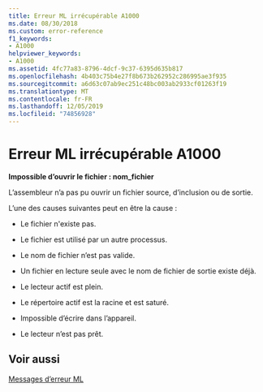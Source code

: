 ```yaml
---
title: Erreur ML irrécupérable A1000
ms.date: 08/30/2018
ms.custom: error-reference
f1_keywords:
- A1000
helpviewer_keywords:
- A1000
ms.assetid: 4fc77a83-8796-4dcf-9c37-6395d635b817
ms.openlocfilehash: 4b403c75b4e27f8b673b262952c286995ae3f935
ms.sourcegitcommit: a6d63c07ab9ec251c48bc003ab2933cf01263f19
ms.translationtype: MT
ms.contentlocale: fr-FR
ms.lasthandoff: 12/05/2019
ms.locfileid: "74856928"
---
```

# <a name="ml-fatal-error-a1000"></a>Erreur ML irrécupérable A1000

**Impossible d’ouvrir le fichier : nom_fichier**

L’assembleur n’a pas pu ouvrir un fichier source, d’inclusion ou de sortie.

L’une des causes suivantes peut en être la cause :

- Le fichier n'existe pas.

- Le fichier est utilisé par un autre processus.

- Le nom de fichier n’est pas valide.

- Un fichier en lecture seule avec le nom de fichier de sortie existe déjà.

- Le lecteur actif est plein.

- Le répertoire actif est la racine et est saturé.

- Impossible d’écrire dans l’appareil.

- Le lecteur n’est pas prêt.

## <a name="see-also"></a>Voir aussi

[Messages d’erreur ML](../../assembler/masm/ml-error-messages.md)<br/>